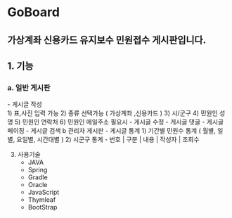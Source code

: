 # GoBoard
<h2>가상계좌 신용카드 유지보수 민원접수 게시판입니다.</h2>

<h2>1. 기능</h2>
  
  <h3>a. 일반 게시판</h3>
     - 게시글 작성</br>               
         1) 표,사진 입력 가능
         2) 종류 선택가능 ( 가상계좌 ,신용카드 )
         3) 시/군구
         4) 민원인 성명
         5) 민원인 연락처
         6) 민원인 메일주소 필요시
     - 게시글 수정
     - 게시글 댓글
     - 게시글 페이징
     - 게시글 검색
  b 관리자 게시판
     - 게시글 통계
       1) 기간별 민원수 통계 ( 월별, 일별, 요일별, 시간대별 )
       2) 시군구 통계
     - 번호 | 구분 | 내용 | 작성자 | 조회수

3. 사용기술
     - JAVA
     - Spring
     - Gradle
     - Oracle
     - JavaScript
     - Thymleaf
     - BootStrap
       
     
     
     
     

